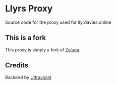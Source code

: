 # Llyrs Proxy
Source code for the proxy used for llyrdavies.online

## This is a fork
This proxy is simply a fork of [Zaluea](https://github.com/TheIcy/Zaluea).

## Credits
Backend by [Ultraviolet](https://github.com/titaniumnetwork-dev/Ultraviolet)

